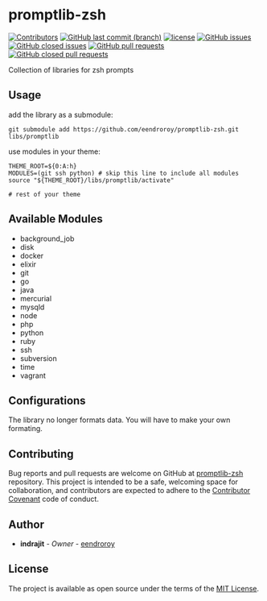 # promptlib-zsh

[![Contributors](https://img.shields.io/github/contributors/eendroroy/promptlib-zsh.svg)](https://github.com/eendroroy/promptlib-zsh/graphs/contributors)
[![GitHub last commit (branch)](https://img.shields.io/github/last-commit/eendroroy/promptlib-zsh/master.svg)](https://github.com/eendroroy/promptlib-zsh)
[![license](https://img.shields.io/github/license/eendroroy/promptlib-zsh.svg)](https://github.com/eendroroy/promptlib-zsh/blob/master/LICENSE)
[![GitHub issues](https://img.shields.io/github/issues/eendroroy/promptlib-zsh.svg)](https://github.com/eendroroy/promptlib-zsh/issues)
[![GitHub closed issues](https://img.shields.io/github/issues-closed/eendroroy/promptlib-zsh.svg)](https://github.com/eendroroy/promptlib-zsh/issues?q=is%3Aissue+is%3Aclosed)
[![GitHub pull requests](https://img.shields.io/github/issues-pr/eendroroy/promptlib-zsh.svg)](https://github.com/eendroroy/promptlib-zsh/pulls)
[![GitHub closed pull requests](https://img.shields.io/github/issues-pr-closed/eendroroy/promptlib-zsh.svg)](https://github.com/eendroroy/promptlib-zsh/pulls?q=is%3Apr+is%3Aclosed)

Collection of libraries for zsh prompts

## Usage

add the library as a submodule:

    git submodule add https://github.com/eendroroy/promptlib-zsh.git libs/promptlib

use modules in your theme:

    THEME_ROOT=${0:A:h}
    MODULES=(git ssh python) # skip this line to include all modules
    source "${THEME_ROOT}/libs/promptlib/activate"
    
    # rest of your theme


## Available Modules

- background_job
- disk
- docker
- elixir
- git
- go
- java
- mercurial
- mysqld
- node
- php
- python
- ruby
- ssh
- subversion
- time
- vagrant

## Configurations

The library no longer formats data. You will have to make your own formating.


## Contributing

Bug reports and pull requests are welcome on GitHub at [promptlib-zsh](https://github.com/eendroroy/promptlib-zsh) repository.
This project is intended to be a safe, welcoming space for collaboration, and contributors are expected to adhere to the [Contributor Covenant](http://contributor-covenant.org) code of conduct.

## Author

* **indrajit** - *Owner* - [eendroroy](https://github.com/eendroroy)

## License

The project is available as open source under the terms of the [MIT License](http://opensource.org/licenses/MIT).
